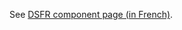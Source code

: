 See [DSFR component page (in French)](https://www.systeme-de-design.gouv.fr/elements-d-interface/composants/lien-d-evitement).
